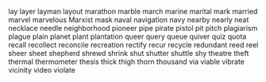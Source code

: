 lay
layer
layman
layout
marathon
marble
march
marine
marital
mark
married
marvel
marvelous
Marxist
mask
naval
navigation
navy
nearby
nearly
neat
necklace
needle
neighborhood
pioneer
pipe
pirate
pistol
pit
pitch
plagiarism
plague
plain
planet
plant
plantation
queer
query
queue
quiver
quiz
quota
recall
recollect
reconcile
recreation
rectify
recur
recycle
redundant
reed
reel
sheer
sheet
shepherd
shrewd
shrink
shut
shutter
shuttle
shy
theatre
theft
thermal
thermometer
thesis
thick
thigh
thorn
thousand
via
viable
vibrate
vicinity
video
violate
